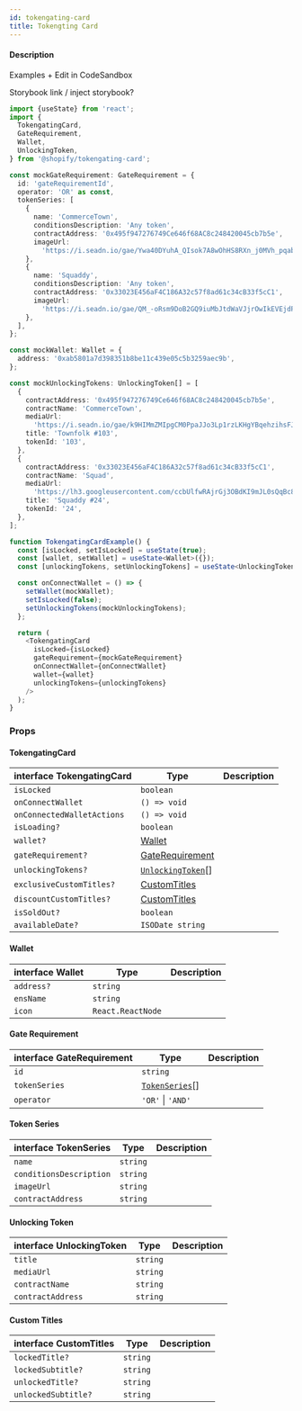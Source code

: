 ```yaml
---
id: tokengating-card
title: Tokengting Card
---
```


#### Description

Examples + Edit in CodeSandbox

Storybook link / inject storybook?

```typescript
import {useState} from 'react';
import {
  TokengatingCard,
  GateRequirement,
  Wallet,
  UnlockingToken,
} from '@shopify/tokengating-card';

const mockGateRequirement: GateRequirement = {
  id: 'gateRequirementId',
  operator: 'OR' as const,
  tokenSeries: [
    {
      name: 'CommerceTown',
      conditionsDescription: 'Any token',
      contractAddress: '0x495f947276749Ce646f68AC8c248420045cb7b5e',
      imageUrl:
        'https://i.seadn.io/gae/Ywa40DYuhA_QIsok7A8wOhHS8RXn_j0MVh_pqabfO_USbZzoViHh82ucJk35b2QlEqHRttU32F_0NvRZBxhaVzP4UgyUNEPzuEi2?auto=format&w=384',
    },
    {
      name: 'Squaddy',
      conditionsDescription: 'Any token',
      contractAddress: '0x33023E456aF4C186A32c57f8ad61c34cB33f5cC1',
      imageUrl:
        'https://i.seadn.io/gae/QM_-oRsm9DoB2GQ9iuMbJtdWaVJjrOwIkEVEjdPHdsSWTilWIfNOPgKSD502tv9NMTOCSP9kQve8b8h_jQahzs3a4EVH11Ck0l9iKw?auto=format&w=384',
    },
  ],
};

const mockWallet: Wallet = {
  address: '0xab5801a7d398351b8be11c439e05c5b3259aec9b',
};

const mockUnlockingTokens: UnlockingToken[] = [
  {
    contractAddress: '0x495f947276749Ce646f68AC8c248420045cb7b5e',
    contractName: 'CommerceTown',
    mediaUrl:
      'https://i.seadn.io/gae/k9HIMmZMIpgCM0PpaJJo3Lp1rzLKHgYBqehzihsFJ1EgP_xZVDCrqjVQJJyfkX0_HaFxf0IQgO8Ws-5lkqlIhCnh_cBlzOqa1xeVww?auto=format&w=1000',
    title: 'Townfolk #103',
    tokenId: '103',
  },
  {
    contractAddress: '0x33023E456aF4C186A32c57f8ad61c34cB33f5cC1',
    contractName: 'Squad',
    mediaUrl:
      'https://lh3.googleusercontent.com/ccbUlfwRAjrGj3OBdKI9mJL0sQqBc8kXloSrk-9dOuOmIbhGqMwCpAZp_kpqsFK-0s3SqOjb7qi-8Jo7kEhmxZ_gSub9MphvrHKwBA=w650',
    title: 'Squaddy #24',
    tokenId: '24',
  },
];

function TokengatingCardExample() {
  const [isLocked, setIsLocked] = useState(true);
  const [wallet, setWallet] = useState<Wallet>({});
  const [unlockingTokens, setUnlockingTokens] = useState<UnlockingToken[]>([]);

  const onConnectWallet = () => {
    setWallet(mockWallet);
    setIsLocked(false);
    setUnlockingTokens(mockUnlockingTokens);
  };

  return (
    <TokengatingCard
      isLocked={isLocked}
      gateRequirement={mockGateRequirement}
      onConnectWallet={onConnectWallet}
      wallet={wallet}
      unlockingTokens={unlockingTokens}
    />
  );
}
```

### Props

#### TokengatingCard

| interface TokengatingCard  | Type                                   | Description |
| -------------------------- | -------------------------------------- | ----------- |
| `isLocked`                 | `boolean`                              |             |
| `onConnectWallet`          | `() => void`                           |             |
| `onConnectedWalletActions` | `() => void`                           |             |
| `isLoading?`               | `boolean`                              |             |
| `wallet?`                  | [Wallet](#wallet)                      |             |
| `gateRequirement?`         | [GateRequirement](#gate-requirement)   |             |
| `unlockingTokens?`         | [`UnlockingToken`](#unlocking-token)[] |             |
| `exclusiveCustomTitles?`   | [CustomTitles](#custom-titles)         |             |
| `discountCustomTitles?`    | [CustomTitles](#custom-titles)         |             |
| `isSoldOut?`               | `boolean`                              |             |
| `availableDate?`           | `ISODate string`                       |             |

#### Wallet

| interface Wallet | Type              | Description |
| ---------------- | ----------------- | ----------- |
| `address?`       | `string`          |             |
| `ensName`        | `string`          |             |
| `icon`           | `React.ReactNode` |             |

#### Gate Requirement

| interface GateRequirement | Type                             | Description |
| ------------------------- | -------------------------------- | ----------- |
| `id`                      | `string`                         |             |
| `tokenSeries`             | [`TokenSeries`](#token-series)[] |             |
| `operator`                | `'OR'` \| `'AND'`                |             |

#### Token Series

| interface TokenSeries   | Type     | Description |
| ----------------------- | -------- | ----------- |
| `name`                  | `string` |             |
| `conditionsDescription` | `string` |             |
| `imageUrl`              | `string` |             |
| `contractAddress`       | `string` |             |

#### Unlocking Token

| interface UnlockingToken | Type     | Description |
| ------------------------ | -------- | ----------- |
| `title`                  | `string` |             |
| `mediaUrl`               | `string` |             |
| `contractName`           | `string` |             |
| `contractAddress`        | `string` |             |

#### Custom Titles

| interface CustomTitles | Type     | Description |
| ---------------------- | -------- | ----------- |
| `lockedTitle?`         | `string` |             |
| `lockedSubtitle?`      | `string` |             |
| `unlockedTitle?`       | `string` |             |
| `unlockedSubtitle?`    | `string` |             |
